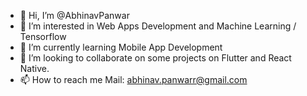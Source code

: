 - 👋 Hi, I’m @AbhinavPanwar
- 👀 I’m interested in Web Apps Development and Machine Learning / Tensorflow
- 🌱 I’m currently learning Mobile App Development
- 💞️ I’m looking to collaborate on some projects on Flutter and React Native.
- 📫 How to reach me Mail: abhinav.panwarr@gmail.com

<!---
AbhinavPanwar42/AbhinavPanwar42 is a ✨ special ✨ repository because its `README.md` (this file) appears on your GitHub profile.
You can click the Preview link to take a look at your changes.
--->
